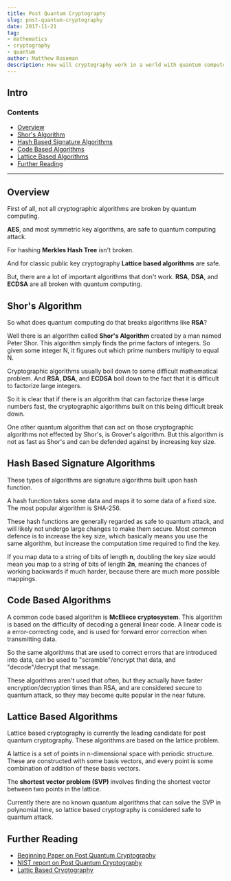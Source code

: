 ```yaml
---
title: Post Quantum Cryptography
slug: post-quantum-cryptography
date: 2017-11-21
tag:
- mathematics
- cryptography
- quantum
author: Matthew Roseman
description: How will cryptography work in a world with quantum computers
---
```


## Intro

### Contents
- [Overview](#overview)
- [Shor's Algorithm](#shors-algorithm)
- [Hash Based Signature Algorithms](#hash-based-signature-algorithms)
- [Code Based Algorithms](#code-based-algorithms)
- [Lattice Based Algorithms](#lattice-based-algorithms)
- [Further Reading](#further-reading)

---

## Overview

First of all, not all cryptographic algorithms are broken by quantum computing.

**AES**, and most symmetric key algorithms, are safe to quantum computing attack.

For hashing **Merkles Hash Tree** isn't broken.

And for classic public key cryptography **Lattice based algorithms** are safe.

But, there are a lot of important algorithms that don't work. **RSA**, **DSA**, and 
**ECDSA** are all broken with quantum computing.

## Shor's Algorithm

So what does quantum computing do that breaks algorithms like **RSA**?

Well there is an algorithm called **Shor's Algorithm** created by a man named
Peter Shor. This algorithm simply finds the prime factors of integers. So 
given some integer N, it figures out which prime numbers multiply to equal N.

Cryptographic algorithms usually boil down to some difficult mathematical problem.
And **RSA**, **DSA**, and **ECDSA** boil down to the fact that it is difficult to factorize
large integers.

So it is clear that if there is an algorithm that can factorize these large numbers
fast, the cryptographic algorithms built on this being difficult break down.

One other quantum algorithm that can act on those cryptographic algorithms not effected
by Shor's, is Grover's algorithm. But this algorithm is not as fast as Shor's and can be
defended against by increasing key size.

## Hash Based Signature Algorithms

These types of algorithms are signature algorithms built upon hash function.

A hash function takes some data and maps it to some data of a fixed size. The most popular
algorithm is SHA-256.

These hash functions are generally regarded as safe to quantum attack, and will likely
not undergo large changes to make them secure. Most common defence is to increase the key
size, which basically means you use the same algorithm, but increase the computation time
required to find the key.

If you map data to a string of bits of length **n**, doubling the key size would mean you
map to a string of bits of length **2n**, meaning the chances of working backwards if much
harder, because there are much more possible mappings.

## Code Based Algorithms

A common code based algorithm is **McEliece cryptosystem**. This algorithm is based on the 
difficulty of decoding a general linear code. A linear code is a error-correcting code, and
is used for forward error correction when transmitting data.

So the same algorithms that are used to correct errors that are introduced into data, can be
used to "scramble"/encrypt that data, and "decode"/decrypt that message.

These algorithms aren't used that often, but they actually have faster encryption/decryption
times than RSA, and are considered secure to quantum attack, so they may become quite popular
in the near future.

## Lattice Based Algorithms

Lattice based cryptography is currently the leading candidate for post quantum cryptography.
These algorithms are based on the lattice problem.

A lattice is a set of points in n-dimensional space with periodic structure. These are
constructed with some basis vectors, and every point is some combination of addition of
these basis vectors.

The **shortest vector problem (SVP)** involves finding the shortest vector between two points 
in the lattice.

Currently there are no known quantum algorithms that can solve the SVP in polynomial time,
so lattice based cryptography is considered safe to quantum attack.

## Further Reading

- [Beginning Paper on Post Quantum Cryptography](https://pqcrypto.org/www.springer.com/cda/content/document/cda_downloaddocument/9783540887010-c1.pdf)
- [NIST report on Post Quantum Cryptography](http://nvlpubs.nist.gov/nistpubs/ir/2016/NIST.IR.8105.pdf)
- [Lattic Based Cryptography](https://cims.nyu.edu/~regev/papers/pqc.pdf)
